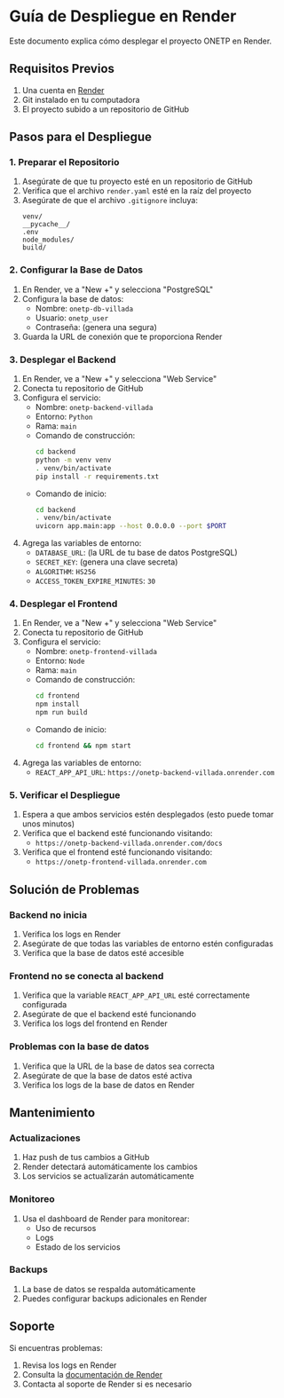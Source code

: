 # Guía de Despliegue en Render

Este documento explica cómo desplegar el proyecto ONETP en Render.

## Requisitos Previos

1. Una cuenta en [Render](https://render.com)
2. Git instalado en tu computadora
3. El proyecto subido a un repositorio de GitHub

## Pasos para el Despliegue

### 1. Preparar el Repositorio

1. Asegúrate de que tu proyecto esté en un repositorio de GitHub
2. Verifica que el archivo `render.yaml` esté en la raíz del proyecto
3. Asegúrate de que el archivo `.gitignore` incluya:
   ```
   venv/
   __pycache__/
   .env
   node_modules/
   build/
   ```

### 2. Configurar la Base de Datos

1. En Render, ve a "New +" y selecciona "PostgreSQL"
2. Configura la base de datos:
   - Nombre: `onetp-db-villada`
   - Usuario: `onetp_user`
   - Contraseña: (genera una segura)
3. Guarda la URL de conexión que te proporciona Render

### 3. Desplegar el Backend

1. En Render, ve a "New +" y selecciona "Web Service"
2. Conecta tu repositorio de GitHub
3. Configura el servicio:
   - Nombre: `onetp-backend-villada`
   - Entorno: `Python`
   - Rama: `main`
   - Comando de construcción: 
     ```bash
     cd backend
     python -m venv venv
     . venv/bin/activate
     pip install -r requirements.txt
     ```
   - Comando de inicio:
     ```bash
     cd backend
     . venv/bin/activate
     uvicorn app.main:app --host 0.0.0.0 --port $PORT
     ```
4. Agrega las variables de entorno:
   - `DATABASE_URL`: (la URL de tu base de datos PostgreSQL)
   - `SECRET_KEY`: (genera una clave secreta)
   - `ALGORITHM`: `HS256`
   - `ACCESS_TOKEN_EXPIRE_MINUTES`: `30`

### 4. Desplegar el Frontend

1. En Render, ve a "New +" y selecciona "Web Service"
2. Conecta tu repositorio de GitHub
3. Configura el servicio:
   - Nombre: `onetp-frontend-villada`
   - Entorno: `Node`
   - Rama: `main`
   - Comando de construcción:
     ```bash
     cd frontend
     npm install
     npm run build
     ```
   - Comando de inicio:
     ```bash
     cd frontend && npm start
     ```
4. Agrega las variables de entorno:
   - `REACT_APP_API_URL`: `https://onetp-backend-villada.onrender.com`

### 5. Verificar el Despliegue

1. Espera a que ambos servicios estén desplegados (esto puede tomar unos minutos)
2. Verifica que el backend esté funcionando visitando:
   - `https://onetp-backend-villada.onrender.com/docs`
3. Verifica que el frontend esté funcionando visitando:
   - `https://onetp-frontend-villada.onrender.com`

## Solución de Problemas

### Backend no inicia
1. Verifica los logs en Render
2. Asegúrate de que todas las variables de entorno estén configuradas
3. Verifica que la base de datos esté accesible

### Frontend no se conecta al backend
1. Verifica que la variable `REACT_APP_API_URL` esté correctamente configurada
2. Asegúrate de que el backend esté funcionando
3. Verifica los logs del frontend en Render

### Problemas con la base de datos
1. Verifica que la URL de la base de datos sea correcta
2. Asegúrate de que la base de datos esté activa
3. Verifica los logs de la base de datos en Render

## Mantenimiento

### Actualizaciones
1. Haz push de tus cambios a GitHub
2. Render detectará automáticamente los cambios
3. Los servicios se actualizarán automáticamente

### Monitoreo
1. Usa el dashboard de Render para monitorear:
   - Uso de recursos
   - Logs
   - Estado de los servicios

### Backups
1. La base de datos se respalda automáticamente
2. Puedes configurar backups adicionales en Render

## Soporte

Si encuentras problemas:
1. Revisa los logs en Render
2. Consulta la [documentación de Render](https://render.com/docs)
3. Contacta al soporte de Render si es necesario 